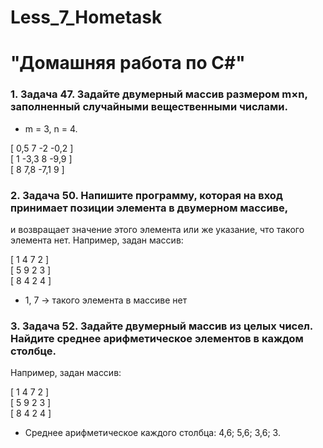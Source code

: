 # Less_7_Hometask
# "Домашняя работа по C#"

### 1. Задача 47. Задайте двумерный массив размером m×n, заполненный случайными вещественными числами.

* m = 3, n = 4.

 [ 0,5   7    -2    -0,2 ]  
 [ 1   -3,3    8    -9,9 ]  
 [ 8    7,8   -7,1    9  ]  
 
### 2. Задача 50. Напишите программу, которая на вход принимает позиции элемента в двумерном массиве,
и возвращает значение этого элемента или же указание, что такого элемента нет.
Например, задан массив:

[ 1 4 7 2 ]  
[ 5 9 2 3 ]  
[ 8 4 2 4 ]  

* 1, 7 -> такого элемента в массиве нет

### 3. Задача 52. Задайте двумерный массив из целых чисел. Найдите среднее арифметическое элементов в каждом столбце.
Например, задан массив:

[ 1 4 7 2 ]  
[ 5 9 2 3 ]  
[ 8 4 2 4 ]  
* Среднее арифметическое каждого столбца: 4,6; 5,6; 3,6; 3.
